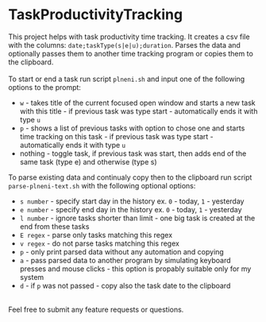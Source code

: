 # TaskProductivityTracking
This project helps with task productivity time tracking. It creates a csv file with the columns: `date;taskType(s|e|u);duration`. Parses the data and optionally passes them to another time tracking program or copies them to the clipboard.<br>
<br>
To start or end a task run script `plneni.sh` and input one of the following options to the prompt:
- `w` - takes title of the current focused open window and starts a new task with this title - if previous task was type start - automatically ends it with type `u`
- `p` - shows a list of previous tasks with option to chose one and starts time tracking on this task - if previous task was type start - automatically ends it with type `u`
- nothing - toggle task, if previous task was start, then adds end of the same task (type e) and otherwise (type s)<br>

To parse existing data and continualy copy then to the clipboard run script `parse-plneni-text.sh` with the following optional options:
- `s number` - specify start day in the history ex. `0` - today, `1` - yesterday
- `e number` - specify end day in the history ex. `0` - today, `1` - yesterday
- `l number` - ignore tasks shorter than limit - one big task is created at the end from these tasks
- `E regex` - parse only tasks matching this regex
- `v regex` - do not parse tasks matching this regex 
- `p` - only print parsed data without any automation and copying
- `a` - pass parsed data to another program by simulating keyboard presses and mouse clicks - this option is propably suitable only for my system
- `d` - if `p` was not passed - copy also the task date to the clipboard

<br>
Feel free to submit any feature requests or questions.
